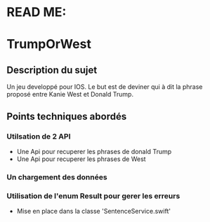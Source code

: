 # READ ME:


# TrumpOrWest

## Description du sujet

Un jeu developpé pour IOS. Le but est de deviner qui à dit la phrase proposé entre Kanie West et Donald Trump.


## Points techniques abordés

### Utilsation de 2 API

- Une Api pour recuperer les phrases de donald Trump
- Une Api pour recuperer les phrases de West

### Un chargement des données

### Utilisation de l'enum Result pour gerer les erreurs

- Mise en place dans la classe 'SentenceService.swift'

